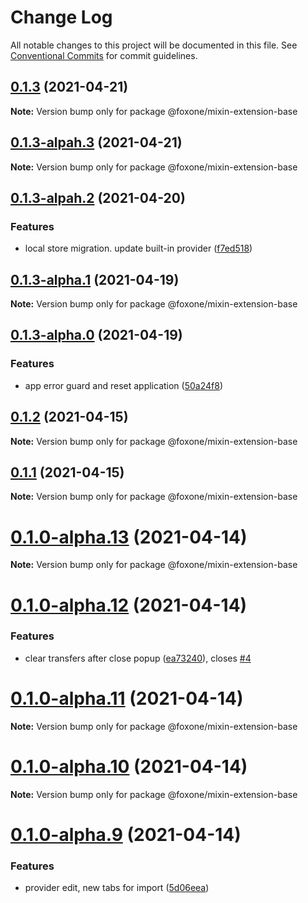 # Change Log

All notable changes to this project will be documented in this file.
See [Conventional Commits](https://conventionalcommits.org) for commit guidelines.

## [0.1.3](https://github.com/fox-one/mixin-extension/compare/v0.1.3-alpah.3...v0.1.3) (2021-04-21)

**Note:** Version bump only for package @foxone/mixin-extension-base





## [0.1.3-alpah.3](https://github.com/fox-one/mixin-extension/compare/v0.1.3-alpah.2...v0.1.3-alpah.3) (2021-04-21)

**Note:** Version bump only for package @foxone/mixin-extension-base





## [0.1.3-alpah.2](https://github.com/fox-one/mixin-extension/compare/v0.1.3-alpha.1...v0.1.3-alpah.2) (2021-04-20)


### Features

* local store migration. update built-in provider ([f7ed518](https://github.com/fox-one/mixin-extension/commit/f7ed5188d6b7b1f27037e25b531ad3edd1453e30))





## [0.1.3-alpha.1](https://github.com/fox-one/mixin-extension/compare/v0.1.3-alpha.0...v0.1.3-alpha.1) (2021-04-19)

**Note:** Version bump only for package @foxone/mixin-extension-base





## [0.1.3-alpha.0](https://github.com/fox-one/mixin-extension/compare/v0.1.2...v0.1.3-alpha.0) (2021-04-19)


### Features

* app error guard and reset application ([50a24f8](https://github.com/fox-one/mixin-extension/commit/50a24f8dbea8661da360819a8777dfaaf6ddfa91))





## [0.1.2](https://github.com/fox-one/mixin-extension/compare/v0.1.1...v0.1.2) (2021-04-15)

**Note:** Version bump only for package @foxone/mixin-extension-base





## [0.1.1](https://github.com/fox-one/mixin-extension/compare/v0.1.0-alpha.13...v0.1.1) (2021-04-15)

**Note:** Version bump only for package @foxone/mixin-extension-base





# [0.1.0-alpha.13](https://github.com/fox-one/mixin-extension/compare/v0.1.0-alpha.12...v0.1.0-alpha.13) (2021-04-14)

**Note:** Version bump only for package @foxone/mixin-extension-base





# [0.1.0-alpha.12](https://github.com/fox-one/mixin-extension/compare/v0.1.0-alpha.11...v0.1.0-alpha.12) (2021-04-14)


### Features

* clear transfers after close popup ([ea73240](https://github.com/fox-one/mixin-extension/commit/ea732401d165c27dea5836270252d2a0debddd68)), closes [#4](https://github.com/fox-one/mixin-extension/issues/4)





# [0.1.0-alpha.11](https://github.com/fox-one/mixin-extension/compare/v0.1.0-alpha.10...v0.1.0-alpha.11) (2021-04-14)

**Note:** Version bump only for package @foxone/mixin-extension-base





# [0.1.0-alpha.10](https://github.com/fox-one/mixin-extension/compare/v0.1.0-alpha.9...v0.1.0-alpha.10) (2021-04-14)

**Note:** Version bump only for package @foxone/mixin-extension-base





# [0.1.0-alpha.9](https://github.com/fox-one/mixin-extension/compare/v0.1.0-alpha.8...v0.1.0-alpha.9) (2021-04-14)


### Features

* provider edit, new tabs for import ([5d06eea](https://github.com/fox-one/mixin-extension/commit/5d06eea9429db9bdcc76afd78f012063fde371d8))
